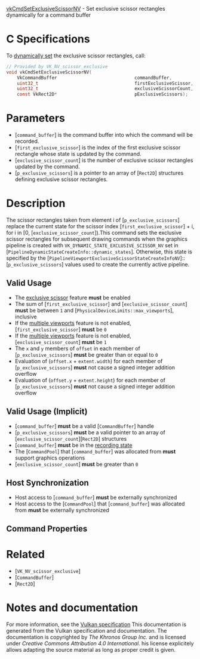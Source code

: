 [vkCmdSetExclusiveScissorNV](https://www.khronos.org/registry/vulkan/specs/1.3-extensions/man/html/vkCmdSetExclusiveScissorNV.html) - Set exclusive scissor rectangles dynamically for a command buffer

# C Specifications
To [dynamically set](https://www.khronos.org/registry/vulkan/specs/1.3-extensions/html/vkspec.html#pipelines-dynamic-state) the exclusive scissor
rectangles, call:
```c
// Provided by VK_NV_scissor_exclusive
void vkCmdSetExclusiveScissorNV(
    VkCommandBuffer                             commandBuffer,
    uint32_t                                    firstExclusiveScissor,
    uint32_t                                    exclusiveScissorCount,
    const VkRect2D*                             pExclusiveScissors);
```

# Parameters
- [`command_buffer`] is the command buffer into which the command will be recorded.
- [`first_exclusive_scissor`] is the index of the first exclusive scissor rectangle whose state is updated by the command.
- [`exclusive_scissor_count`] is the number of exclusive scissor rectangles updated by the command.
- [`p_exclusive_scissors`] is a pointer to an array of [`Rect2D`] structures defining exclusive scissor rectangles.

# Description
The scissor rectangles taken from element i of
[`p_exclusive_scissors`] replace the current state for the scissor index
[`first_exclusive_scissor`] +  i, for i in [0,
[`exclusive_scissor_count`]).This command sets the exclusive scissor rectangles for subsequent drawing
commands when the graphics pipeline is created with
`VK_DYNAMIC_STATE_EXCLUSIVE_SCISSOR_NV` set in
[`PipelineDynamicStateCreateInfo::dynamic_states`].
Otherwise, this state is specified by the
[`PipelineViewportExclusiveScissorStateCreateInfoNV`]::[`p_exclusive_scissors`]
values used to create the currently active pipeline.
## Valid Usage
-    The [exclusive scissor](https://www.khronos.org/registry/vulkan/specs/1.3-extensions/html/vkspec.html#features-exclusiveScissor) feature  **must**  be enabled
-    The sum of [`first_exclusive_scissor`] and [`exclusive_scissor_count`] **must**  be between `1` and [`PhysicalDeviceLimits::max_viewports`], inclusive
-    If the [multiple viewports](https://www.khronos.org/registry/vulkan/specs/1.3-extensions/html/vkspec.html#features-multiViewport) feature is not enabled, [`first_exclusive_scissor`] **must**  be `0`
-    If the [multiple viewports](https://www.khronos.org/registry/vulkan/specs/1.3-extensions/html/vkspec.html#features-multiViewport) feature is not enabled, [`exclusive_scissor_count`] **must**  be `1`
-    The `x` and `y` members of `offset` in each member of [`p_exclusive_scissors`] **must**  be greater than or equal to `0`
-    Evaluation of (`offset.x` +  `extent.width`) for each member of [`p_exclusive_scissors`] **must**  not cause a signed integer addition overflow
-    Evaluation of (`offset.y` +  `extent.height`) for each member of [`p_exclusive_scissors`] **must**  not cause a signed integer addition overflow

## Valid Usage (Implicit)
-  [`command_buffer`] **must**  be a valid [`CommandBuffer`] handle
-  [`p_exclusive_scissors`] **must**  be a valid pointer to an array of [`exclusive_scissor_count`][`Rect2D`] structures
-  [`command_buffer`] **must**  be in the [recording state]()
-    The [`CommandPool`] that [`command_buffer`] was allocated from  **must**  support graphics operations
-  [`exclusive_scissor_count`] **must**  be greater than `0`

## Host Synchronization
- Host access to [`command_buffer`] **must**  be externally synchronized
- Host access to the [`CommandPool`] that [`command_buffer`] was allocated from  **must**  be externally synchronized

## Command Properties

# Related
- [`VK_NV_scissor_exclusive`]
- [`CommandBuffer`]
- [`Rect2D`]

# Notes and documentation
For more information, see the [Vulkan specification](https://www.khronos.org/registry/vulkan/specs/1.3-extensions/html/vkspec.html)
This documentation is generated from the Vulkan specification and documentation.
The documentation is copyrighted by *The Khronos Group Inc.* and is licensed under *Creative Commons Attribution 4.0 International*.
his license explicitely allows adapting the source material as long as proper credit is given.
        